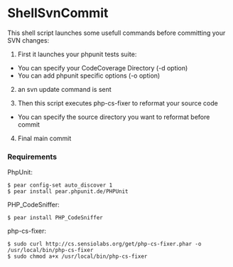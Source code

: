 ShellSvnCommit
==============

This shell script launches some usefull commands before committing your SVN changes:

1) First it launches your phpunit tests suite: 
- You can specify your CodeCoverage Directory (-d option)
- You can add phpunit specific options (-o option)

2) an svn update command is sent

3) Then this script executes php-cs-fixer to reformat your source code
- You can specify the source directory you want to reformat before commit

4) Final main commit


### Requirements

PhpUnit:

    $ pear config-set auto_discover 1
    $ pear install pear.phpunit.de/PHPUnit

PHP_CodeSniffer:

    $ pear install PHP_CodeSniffer

php-cs-fixer:

    $ sudo curl http://cs.sensiolabs.org/get/php-cs-fixer.phar -o /usr/local/bin/php-cs-fixer
    $ sudo chmod a+x /usr/local/bin/php-cs-fixer



